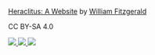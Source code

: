<a  href="https://heraclit.us">Heraclitus: A Website</a> by <a rel="cc:attributionURL" href="https://willfitzgerald.org">
William Fitzgerald</a>

CC BY-SA 4.0

<a href="https://creativecommons.org/licenses/by-sa/4.0">
<img src="https://mirrors.creativecommons.org/presskit/icons/cc.svg" />
<img src="https://mirrors.creativecommons.org/presskit/icons/by.svg" />
<img src="https://mirrors.creativecommons.org/presskit/icons/sa.svg" /></a>
